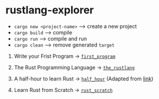 # rustlang-explorer
- `cargo new <project-name>` --> create a new project
- `cargo build` --> compile
- `cargo run` --> compile and run
-  `cargo clean` --> remove generated `target`
1. Write your Frist Program -> [`first_program`]()

2. The Rust Programming Language -> [`the_rustlang`](https://github.com/augustine0890/rustlang-explorer/blob/master/the_rustlang/README.md)

3. A half-hour to learn Rust -> [`half_hour`](https://github.com/augustine0890/rustlang-explorer/tree/master/half_hour) (Adapted from [link](https://fasterthanli.me/articles/a-half-hour-to-learn-rust))

4. Learn Rust from Scratch -> [`rust_scratch`]()